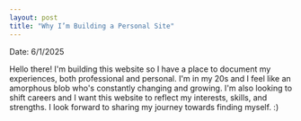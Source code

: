 ```yaml
---
layout: post
title: "Why I’m Building a Personal Site"
---
```


Date: 6/1/2025

Hello there! I'm building this website so I have a place to document my experiences, both professional and personal. I'm in my 20s and I feel like an amorphous blob who's constantly changing and growing. I'm also looking to shift careers and I want this website to reflect my interests, skills, and strengths. I look forward to sharing my journey towards finding myself. :)
